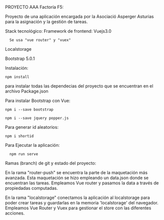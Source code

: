 
PROYECTO AAA Factoría F5:

Proyecto de  una aplicación encargada por la Asociació Asperger Asturias para la asignación y la gestión de tareas.

Stack tecnológico:
   Framework de frontend: 
      Vuejs3.0 
   
      Se usa "vue router" y "vuex"
      
  Localstorage
  
  Bootstrap 5.0.1
  
  
 Instalación:
 
    npm install
   
   para instalar todas las dependecias del proyecto que se encuentran en  el archivo Package.json
  
 
  
 Para instalar Bootstrap con Vue:
 
    npm i --save bootstrap
    
    npm i --save jquery popper.js
    
 Para generar id aleatorios:
 
    npm i shortid
  
  
  Para Ejecutar la aplicación:
  
      npm run serve
 
 Ramas (branch) de git y estado del proyecto:
 
   En la rama  "router-push" se encuentra la parte de la maquetación más avanzada. Esta maquetación se hizo empleando un  data.json donde se encuentran las tareas.
  Empleamos Vue router y pasamos la data a través de propiedadas computadas.
  
   En la rama "localstorage" conectamos la aplicación al localstorage para poder crear tareas y guardarlas en la memoria 'localstorage' del navegador.
  Empleamos Vue Router y Vuex para gestionar el store con las diferentes acciones.
  
  
